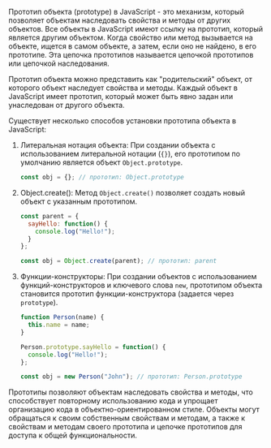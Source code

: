 Прототип объекта (prototype) в JavaScript - это механизм, который позволяет объектам наследовать свойства и методы от других объектов. Все объекты в JavaScript имеют ссылку на прототип, который является другим объектом. Когда свойство или метод вызывается на объекте, ищется в самом объекте, а затем, если оно не найдено, в его прототипе. Эта цепочка прототипов называется цепочкой прототипов или цепочкой наследования.

Прототип объекта можно представить как "родительский" объект, от которого объект наследует свойства и методы. Каждый объект в JavaScript имеет прототип, который может быть явно задан или унаследован от другого объекта.

Существует несколько способов установки прототипа объекта в JavaScript:

1. Литеральная нотация объекта: При создании объекта с использованием литеральной нотации (`{}`), его прототипом по умолчанию является объект `Object.prototype`.
   ```javascript
   const obj = {}; // прототип: Object.prototype
   ```

2. Object.create(): Метод `Object.create()` позволяет создать новый объект с указанным прототипом.
   ```javascript
   const parent = {
     sayHello: function() {
       console.log("Hello!");
     }
   };

   const obj = Object.create(parent); // прототип: parent
   ```

3. Функции-конструкторы: При создании объектов с использованием функций-конструкторов и ключевого слова `new`, прототипом объекта становится прототип функции-конструктора (задается через `prototype`).
   ```javascript
   function Person(name) {
     this.name = name;
   }

   Person.prototype.sayHello = function() {
     console.log("Hello!");
   };

   const obj = new Person("John"); // прототип: Person.prototype
   ```

Прототипы позволяют объектам наследовать свойства и методы, что способствует повторному использованию кода и упрощает организацию кода в объектно-ориентированном стиле. Объекты могут обращаться к своим собственным свойствам и методам, а также к свойствам и методам своего прототипа и цепочке прототипов для доступа к общей функциональности.